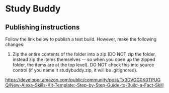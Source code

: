 # Study Buddy  

## Publishing instructions

Follow the link below to publish a test build. However, make the following changes:

1. Zip the entire contents of the folder into a zip (DO NOT zip the folder, instead zip the items themselves -- so when you open up the zipped folder, the items are at the top level). DO NOT check this into source control (if you name it studybuddy.zip, it will be .gitignored). 

https://developer.amazon.com/public/community/post/Tx3DVGG0K0TPUGQ/New-Alexa-Skills-Kit-Template:-Step-by-Step-Guide-to-Build-a-Fact-Skill

